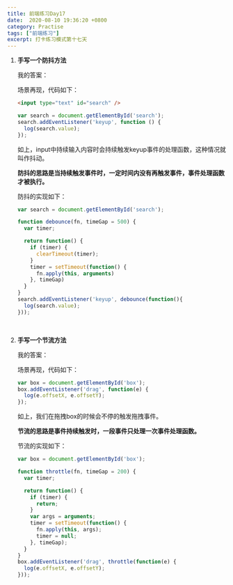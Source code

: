 ```yaml
---
title: 前端练习Day17
date:  2020-08-10 19:36:20 +0800
category: Practise
tags: ["前端练习"]
excerpt: 打卡练习模式第十七天
---
```




1. **手写一个防抖方法**

   我的答案：

   场景再现，代码如下：

   ```html
   <input type="text" id="search" />
   ```

   ```js
   var search = document.getElementById('search');
   search.addEventListener('keyup', function () {
     log(search.value);
   });
   ```

   如上，input中持续输入内容时会持续触发keyup事件的处理函数，这种情况就叫作抖动。

   **防抖的思路是当持续触发事件时，一定时间内没有再触发事件，事件处理函数才被执行。**

   防抖的实现如下：

   ```js
   var search = document.getElementById('search');
   
   function debounce(fn, timeGap = 500) {
     var timer;
   
     return function() {
       if (timer) {
         clearTimeout(timer);
       }
       timer = setTimeout(function() {
         fn.apply(this, arguments)
       }, timeGap)
     }
   }
   search.addEventListener('keyup', debounce(function(){
     log(search.value);
   }));
   ```

   <br />

2. **手写一个节流方法**

   我的答案：

   场景再现，代码如下：

   ```js
   var box = document.getElementById('box');
   box.addEventListener('drag', function(e) {
     log(e.offsetX, e.offsetY);
   });
   ```

   如上，我们在拖拽box的时候会不停的触发拖拽事件。

   **节流的思路是事件持续触发时，一段事件只处理一次事件处理函数。**

   节流的实现如下：

   ```js
   var box = document.getElementById('box');
   
   function throttle(fn, timeGap = 200) {
     var timer;
   
     return function() {
       if (timer) {
         return;
       }
       var args = arguments;
       timer = setTimeout(function() {
         fn.apply(this, args);
         timer = null;
       }, timeGap);
     }
   }
   box.addEventListener('drag', throttle(function(e) {
     log(e.offsetX, e.offsetY);
   }));
   ```

   

